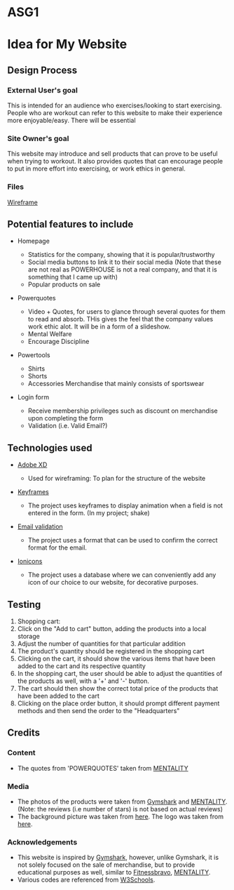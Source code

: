 # ASG1

<h1>Idea for My Website</h1>


## Design Process


### External User's goal
This is intended for an audience who exercises/looking to start exercising.
People who are workout can refer to this website to make their experience more enjoyable/easy.
There will be essential 


### Site Owner's goal 
This website may introduce and sell products that can prove to be useful when trying to workout.
It also provides quotes that can encourage people to put in more effort into exercising, or work ethics in general.

### Files
<a href= "ID_S10243071_ONGCHENYU_Assg1_wireframe.xd" >Wireframe</a>

## Potential features to include

- Homepage
  - Statistics for the company, showing that it is popular/trustworthy
  - Social media buttons to link it to their social media
  (Note that these are not real as POWERHOUSE is not a real company, and that it is something that I came up with)
  - Popular products on sale

- Powerquotes
  - Video + Quotes, for users to glance through several quotes for them to read and absorb. THis gives the feel that the company values work ethic alot. It will be in a form of a slideshow.
  - Mental Welfare
  - Encourage Discipline

- Powertools
  - Shirts
  - Shorts
  - Accessories
  Merchandise that mainly consists of sportswear

- Login form
  - Receive membership privileges such as discount on merchandise upon completing the form
  - Validation (i.e. Valid Email?)


## Technologies used

- [Adobe XD](https://www.adobe.com/products/xd/learn/get-started.html)
  - Used for wireframing: To plan for the structure of the website

- [Keyframes](https://css-tricks.com/snippets/css/shake-css-keyframe-animation/)
  - The project uses keyframes to display animation when a field is not entered in the form. (In my project; shake)

- [Email validation](https://www.w3resource.com/javascript/form/email-validation.php")
  - The project uses a format that can be used to confirm the correct format for the email.</li>

- [Ionicons](https://ionic.io/ionicons)
  - The project uses a database where we can conveniently add any icon of our choice to our website, for decorative purposes.


## Testing
1. Shopping cart:
  1. Click on the "Add to cart" button, adding the products into a local storage
  2. Adjust the number of quantities for that particular addition
  3. The product's quantity should be registered in the shopping cart
  4. Clicking on the cart, it should show the various items that have been added to the cart and its respective quantity
  5. In the shopping cart, the user should be able to adjust the quantities of the products as well, with a '+' and '-' button.
  6. The cart should then show the correct total price of the products that have been added to the cart
  7. Clicking on the place order button, it should prompt different payment methods and then send the order to the "Headquarters"


## Credits

### Content

- The quotes from 'POWERQUOTES' taken from [MENTALITY]()

### Media
- The photos of the products were taken from [Gymshark](https://eu.gymshark.com/) and [MENTALITY](https://mentality.com/). (Note: the reviews (i.e number of stars) is not based on actual reviews)
- The background picture was taken from [here](https://www.theregnant.in/m/experience/facilities.html).
The logo was taken from [here](static.vecteezy.com).

### Acknowledgements
- This website is inspired by [Gymshark](https://eu.gymshark.com/), however, unlike Gymshark, it is not solely focused on the sale of merchandise, but to provide educational purposes as well, similar to  [Fitnessbravo](https://www.fitnessbravo.sg/), [MENTALITY](https://mentality.com/).
- Various codes are referenced from [W3Schools](https://www.w3schools.com/).
